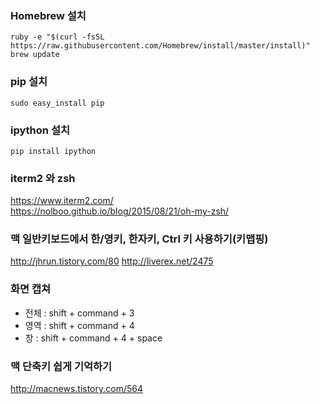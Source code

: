 ### Homebrew 설치
```
ruby -e "$(curl -fsSL https://raw.githubusercontent.com/Homebrew/install/master/install)"
brew update
```

### pip 설치
```
sudo easy_install pip
```

### ipython 설치
```
pip install ipython
```

### iterm2 와 zsh
https://www.iterm2.com/ <br>
https://nolboo.github.io/blog/2015/08/21/oh-my-zsh/

### 맥 일반키보드에서 한/영키, 한자키, Ctrl 키 사용하기(키맵핑)
http://jhrun.tistory.com/80
http://liverex.net/2475

### 화면 캡쳐
- 전체 : shift + command + 3
- 영역 : shift + command + 4
- 창 : shift + command + 4 + space

### 맥 단축키 쉽게 기억하기
http://macnews.tistory.com/564



